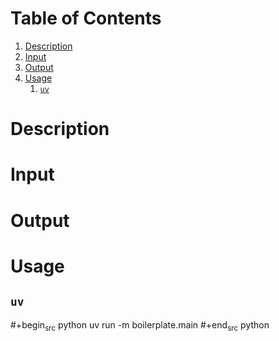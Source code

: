 
# Table of Contents

1.  [Description](#orgcfda542)
2.  [Input](#org6d5282d)
3.  [Output](#org8d06bbc)
4.  [Usage](#orgf985cf4)
    1.  [`uv`](#org97e0468)



<a id="orgcfda542"></a>

# Description


<a id="org6d5282d"></a>

# Input


<a id="org8d06bbc"></a>

# Output


<a id="orgf985cf4"></a>

# Usage


<a id="org97e0468"></a>

## `uv`

\#+begin<sub>src</sub> python
uv run -m boilerplate.main
\#+end<sub>src</sub> python

